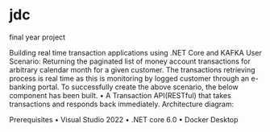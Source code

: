 # jdc
final year project

Building real time transaction applications using .NET Core and KAFKA
User Scenario:
Returning the paginated list of money account transactions for arbitrary calendar month for a given customer. The transactions retrieving process is real time as this is monitoring by logged customer through an e-banking portal.
To successfully create the above scenario, the below component has been built.
•	A Transaction API(RESTful) that takes transactions and responds back immediately.
Architecture diagram:
 



Prerequisites
•	Visual Studio 2022
•	.NET core 6.0
•	Docker Desktop

